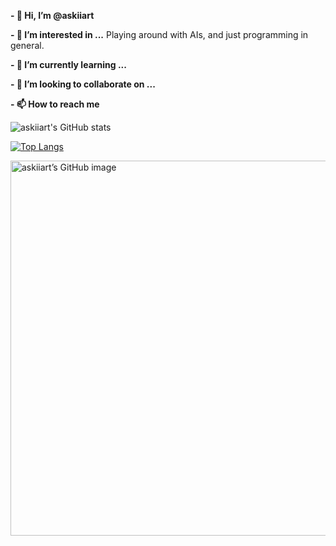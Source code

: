**- 👋 Hi, I’m @askiiart**

**- 👀 I’m interested in ...**
Playing around with AIs, and just programming in general.

**- 🌱 I’m currently learning ...**

**- 💞️ I’m looking to collaborate on ...**

**- 📫 How to reach me**

![askiiart's GitHub stats](https://github-readme-stats.vercel.app/api?username=askiiart&show_icons=true&theme=dark&bg_color=00000000&hide_border=false)

[![Top Langs](https://github-readme-stats.vercel.app/api/top-langs/?username=askiiart&layout=compact)](https://github.com/anuraghazra/github-readme-stats)

<a href="https://github.com/askiiart" target="_blank" rel="noopener noreferrer"><img src="https://crd.so/i/askiiart?dark&removeLink" alt="askiiart’s GitHub image" width="600"/>

<!---
askiiart/askiiart is a ✨ special ✨ repository because its `README.md` (this file) appears on your GitHub profile.
You can click the Preview link to take a look at your changes.
--->
